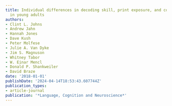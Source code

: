 ```yaml
---
title: Individual differences in decoding skill, print exposure, and cortical structure
  in young adults
authors:
- Clint L. Johns
- Andrew Jahn
- Hannah Jones
- Dave Kush
- Peter Molfese
- Julie A. Van Dyke
- Jim S. Magnuson
- Whitney Tabor
- W. Einar Mencl
- Donald P. Shankweiler
- David Braze
date: '2018-01-01'
publishDate: '2024-04-14T18:53:43.607744Z'
publication_types:
- article-journal
publication: '*Language, Cognition and Neuroscience*'
---
```

